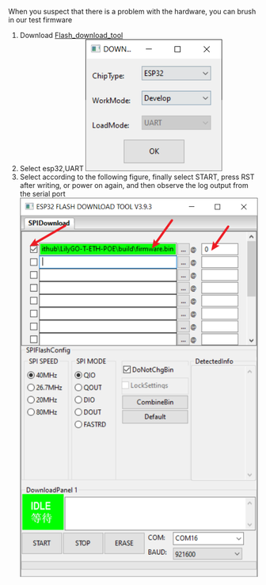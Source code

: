 
When you suspect that there is a problem with the hardware, you can brush in our test firmware


1. Download [Flash_download_tool](https://www.espressif.com.cn/sites/default/files/tools/flash_download_tool_3.9.3_0.zip)
2. Select esp32,UART
    ![](esp32-1.png)
3. Select according to the following figure, finally select START, press RST after writing, or power on again, and then observe the log output from the serial port
    ![](esp32-2.png)
















